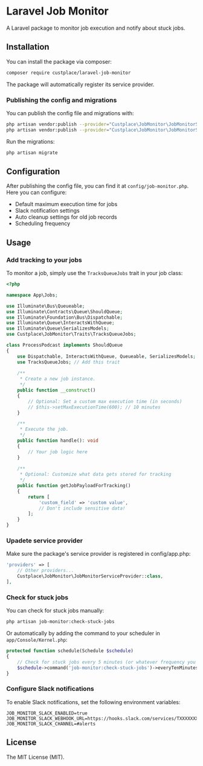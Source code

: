 # Laravel Job Monitor

A Laravel package to monitor job execution and notify about stuck jobs.

## Installation

You can install the package via composer:

```bash
composer require custplace/laravel-job-monitor
```

The package will automatically register its service provider.

### Publishing the config and migrations

You can publish the config file and migrations with:

```bash
php artisan vendor:publish --provider="Custplace\JobMonitor\JobMonitorServiceProvider" --tag="job-monitor-config"
php artisan vendor:publish --provider="Custplace\JobMonitor\JobMonitorServiceProvider" --tag="job-monitor-migrations"
```

Run the migrations:

```bash
php artisan migrate
```

## Configuration

After publishing the config file, you can find it at `config/job-monitor.php`. Here you can configure:

- Default maximum execution time for jobs
- Slack notification settings
- Auto cleanup settings for old job records
- Scheduling frequency

## Usage

### Add tracking to your jobs

To monitor a job, simply use the `TracksQueueJobs` trait in your job class:

```php
<?php

namespace App\Jobs;

use Illuminate\Bus\Queueable;
use Illuminate\Contracts\Queue\ShouldQueue;
use Illuminate\Foundation\Bus\Dispatchable;
use Illuminate\Queue\InteractsWithQueue;
use Illuminate\Queue\SerializesModels;
use Custplace\JobMonitor\Traits\TracksQueueJobs;

class ProcessPodcast implements ShouldQueue
{
    use Dispatchable, InteractsWithQueue, Queueable, SerializesModels;
    use TracksQueueJobs; // Add this trait
    
    /**
     * Create a new job instance.
     */
    public function __construct()
    {
        // Optional: Set a custom max execution time (in seconds)
        // $this->setMaxExecutionTime(600); // 10 minutes
    }

    /**
     * Execute the job.
     */
    public function handle(): void
    {
        // Your job logic here
    }
    
    /**
     * Optional: Customize what data gets stored for tracking
     */
    public function getJobPayloadForTracking()
    {
        return [
            'custom_field' => 'custom value',
            // Don't include sensitive data!
        ];
    }
}
```
### Upadete service provider
Make sure the package's service provider is registered in config/app.php:

```php
'providers' => [
    // Other providers...
    Custplace\JobMonitor\JobMonitorServiceProvider::class,
],
```
### Check for stuck jobs

You can check for stuck jobs manually:

```bash
php artisan job-monitor:check-stuck-jobs
```

Or automatically by adding the command to your scheduler in `app/Console/Kernel.php`:

```php
protected function schedule(Schedule $schedule)
{
    // Check for stuck jobs every 5 minutes (or whatever frequency you prefer)
    $schedule->command('job-monitor:check-stuck-jobs')->everyTenMinutes();
}
```

### Configure Slack notifications

To enable Slack notifications, set the following environment variables:

```env
JOB_MONITOR_SLACK_ENABLED=true
JOB_MONITOR_SLACK_WEBHOOK_URL=https://hooks.slack.com/services/TXXXXXXXX/BXXXXXXXX/XXXXXXXXXXXXXXXXXXXXXXXX
JOB_MONITOR_SLACK_CHANNEL=#alerts
```

## License

The MIT License (MIT).